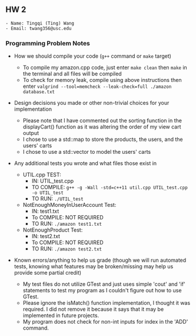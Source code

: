 ## HW 2

	- Name: Tingqi (Ting) Wang
	- Email: twang356@usc.edu

### Programming Problem Notes

 - How we should compile your code (`g++` command or `make` target)
	
	- To compile my amazon.cpp code, just enter `make clean` then `make` in the terminal and all files will be compiled
	- To check for memory leak, compile using above instructions then enter `valgrind --tool=memcheck --leak-check=full ./amazon database.txt`


 - Design decisions you made or other non-trivial choices for your implementation
	
	- Please note that I have commented out the sorting function in the displayCart() function as it was altering the order of my view cart output
	- I chose to use a std::map to store the products, the users, and the users' carts
	- I chose to use a std::vector to model the users' carts


 - Any additional tests you wrote and what files those exist in

	- UTIL.cpp TEST:
		- IN: UTIL_test.cpp
		- TO COMPILE: 
			`g++ -g -Wall -std=c++11 util.cpp UTIL_test.cpp -o UTIL_test`
		- TO RUN:
			`./UTIL_test`
	- NotEnoughMoneyInUserAccount Test:
		- IN: test1.txt
		- To COMPILE:
			NOT REQUIRED
		- TO RUN:
			`./amazon test1.txt`
	- NotEnoughProduct Test:
		- IN: test2.txt
		- To COMPILE:
			NOT REQUIRED
		- TO RUN:
			`./amazon test2.txt`


 - Known errors/anything to help us grade (though we will run automated tests,
knowing what features may be broken/missing may help us provide some partial credit)
	
	- My test files do not utilize GTest and just uses simple 'cout' and 'if' statements to test my program as I couldn't figure out how to use GTest.
	- Please ignore the isMatch() function implementation, I thought it was required. I did not remove it because it says that it may be implemented in future projects.
	- My program does not check for non-int inputs for index in the 'ADD' command.
